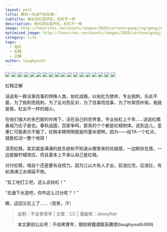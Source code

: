 ```yaml
---
layout: post
title: 教你一句话气死杠精！
subtitle: 单杠双杠连环杠，杠杠不一样
description: 单杠双杠连环杠，杠杠不一样
image: http://favorites.ren/assets/images/2020/cartoon/gangjing/gangjing00.jpeg
optimized_image: http://favorites.ren/assets/images/2020/cartoon/gangjing/gangjing00.jpeg
category: life
tags:
  - 抬杠
  - 杠精
  - 正解
author: laughyouth
---
```


![](http://favorites.ren/assets/images/2020/cartoon/gangjing/gangjing01.jpg)
![](http://favorites.ren/assets/images/2020/cartoon/gangjing/gangjing02.jpg)
![](http://favorites.ren/assets/images/2020/cartoon/gangjing/gangjing03.jpg)
![](http://favorites.ren/assets/images/2020/cartoon/gangjing/gangjing04.jpg)
![](http://favorites.ren/assets/images/2020/cartoon/gangjing/gangjing05.jpg)
![](http://favorites.ren/assets/images/2020/cartoon/gangjing/gangjing06.jpg)
![](http://favorites.ren/assets/images/2020/cartoon/gangjing/gangjing07.jpg)
![](http://favorites.ren/assets/images/2020/cartoon/gangjing/gangjing08.jpg)
![](http://favorites.ren/assets/images/2020/cartoon/gangjing/gangjing09.jpg)
![](http://favorites.ren/assets/images/2020/cartoon/gangjing/gangjing10.jpg)
![](http://favorites.ren/assets/images/2020/cartoon/gangjing/gangjing11.jpg)
![](http://favorites.ren/assets/images/2020/cartoon/gangjing/gangjing12.jpg)
![](http://favorites.ren/assets/images/2020/cartoon/gangjing/gangjing13.jpg)
![](http://favorites.ren/assets/images/2020/cartoon/gangjing/gangjing14.jpg)
![](http://favorites.ren/assets/images/2020/cartoon/gangjing/gangjing15.jpg)
![](http://favorites.ren/assets/images/2020/cartoon/gangjing/gangjing16.jpg)
![](http://favorites.ren/assets/images/2020/cartoon/gangjing/gangjing17.jpg)
![](http://favorites.ren/assets/images/2020/cartoon/gangjing/gangjing18.jpg)

杠精正解

话说有一群没事找事的特殊人类，抬杠成瘾，以抬杠为使命，专业挑刺，乐此不疲，为了挑刺而挑刺，为了反对而反对，为了找事而找事，为了吵架而吵架。我就是我，杠出不一样的烟火。
 
在他们强大的多巴胺的作用下，活在自己的世界里，专业抬杠上千年……话说杠精鼻祖乃庄子是也。春秋战国，百家争鸣，那真的个个都是杠精附体。说到这儿，歪果仁可能表示不服了，杠精本精明明就是阿基米德啊，因为——给TA一个杠点，就能杠动一整个地球！
 
深究杠精，其实就是满满的胜负欲和不知道从哪里来的优越感，一边刷存在感，一边是酸柠檬效应，而且基本上不承认自己是杠精。
 
对付杠精，咱自个还是要有自控力。因为江山大有人才出，前浪扛完，后浪扛，有如涛涛江水绵延不绝。

“去工地打工吧，这么会抬杠！”

“去通下水道吧，你咋这么过分呢？！”

瞧，这回又杠上了……（苦笑，汗）


>监制：不会笑青年 | 文案：CC | 漫画师：Jennyfish
>
>**本文原创公众号：不会笑青年，授权转载请联系微信(laughyouth369)**